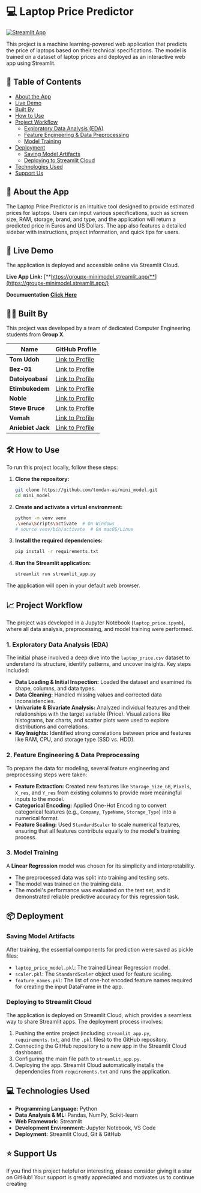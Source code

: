 # 💻 Laptop Price Predictor

[![Streamlit App](https://static.streamlit.io/badges/streamlit_badge_black_white.svg)](https://groupx-minimodel.streamlit.app/)

This project is a machine learning-powered web application that predicts the price of laptops based on their technical specifications. The model is trained on a dataset of laptop prices and deployed as an interactive web app using Streamlit.

## 📖 Table of Contents
- [About the App](#-about-the-app)
- [Live Demo](#-live-demo)
- [Built By](#-built-by)
- [How to Use](#-how-to-use)
- [Project Workflow](#-project-workflow)
  - [Exploratory Data Analysis (EDA)](#1-exploratory-data-analysis-eda)
  - [Feature Engineering & Data Preprocessing](#2-feature-engineering--data-preprocessing)
  - [Model Training](#3-model-training)
- [Deployment](#-deployment)
  - [Saving Model Artifacts](#saving-model-artifacts)
  - [Deploying to Streamlit Cloud](#deploying-to-streamlit-cloud)
- [Technologies Used](#-technologies-used)
- [Support Us](#-support-us)

## 📝 About the App

The Laptop Price Predictor is an intuitive tool designed to provide estimated prices for laptops. Users can input various specifications, such as screen size, RAM, storage, brand, and type, and the application will return a predicted price in Euros and US Dollars. The app also features a detailed sidebar with instructions, project information, and quick tips for users.

## 🚀 Live Demo

The application is deployed and accessible online via Streamlit Cloud.

**Live App Link:** [**https://groupx-minimodel.streamlit.app/**](https://groupx-minimodel.streamlit.app/)

**Documuentation** [**Click Here**](https://docs.google.com/document/d/1EQ4x4KCKcaqqYGS836xwhlEjp7mTcI8T1BVkU4aopYU/edit?usp=sharing)

## 👨‍💻 Built By

This project was developed by a team of dedicated Computer Engineering students from **Group X**.

| Name          | GitHub Profile                                                |
|---------------|---------------------------------------------------------------|
| **Tom Udoh** | [Link to Profile](https://github.com/tomdan-ai)                |
| **Bez-01** | [Link to Profile](https://github.com/Bez-01)                     |
| **Datoiyoabasi** | [Link to Profile](https://github.com/datoiyoabasi92-lgtm)  |
| **Etimbukedem** | [Link to Profile](https://github.com/Etimbukedem)           |
| **Noble** | [Link to Profile](https://github.com/noble1999)                   |
| **Steve Bruce** | [Link to Profile](https://github.com/SteveBruce7)           |
| **Vemah** | [Link to Profile](https://github.com/vemah619-bot)                |
| **Aniebiet Jack** | [Link to Profile](https://github.com/Yuto-xyz)            |

## 🛠️ How to Use

To run this project locally, follow these steps:

1.  **Clone the repository:**
    ```bash
    git clone https://github.com/tomdan-ai/mini_model.git
    cd mini_model
    ```

2.  **Create and activate a virtual environment:**
    ```bash
    python -m venv venv
    .\venv\Scripts\activate  # On Windows
    # source venv/bin/activate  # On macOS/Linux
    ```

3.  **Install the required dependencies:**
    ```bash
    pip install -r requirements.txt
    ```

4.  **Run the Streamlit application:**
    ```bash
    streamlit run streamlit_app.py
    ```

The application will open in your default web browser.

## 📈 Project Workflow

The project was developed in a Jupyter Notebook (`laptop_price.ipynb`), where all data analysis, preprocessing, and model training were performed.

### 1. Exploratory Data Analysis (EDA)

The initial phase involved a deep dive into the `laptop_price.csv` dataset to understand its structure, identify patterns, and uncover insights. Key steps included:
-   **Data Loading & Initial Inspection:** Loaded the dataset and examined its shape, columns, and data types.
-   **Data Cleaning:** Handled missing values and corrected data inconsistencies.
-   **Univariate & Bivariate Analysis:** Analyzed individual features and their relationships with the target variable (Price). Visualizations like histograms, bar charts, and scatter plots were used to explore distributions and correlations.
-   **Key Insights:** Identified strong correlations between price and features like RAM, CPU, and storage type (SSD vs. HDD).

### 2. Feature Engineering & Data Preprocessing

To prepare the data for modeling, several feature engineering and preprocessing steps were taken:
-   **Feature Extraction:** Created new features like `Storage_Size_GB`, `Pixels`, `X_res`, and `Y_res` from existing columns to provide more meaningful inputs to the model.
-   **Categorical Encoding:** Applied One-Hot Encoding to convert categorical features (e.g., `Company`, `TypeName`, `Storage_Type`) into a numerical format.
-   **Feature Scaling:** Used `StandardScaler` to scale numerical features, ensuring that all features contribute equally to the model's training process.

### 3. Model Training

A **Linear Regression** model was chosen for its simplicity and interpretability.
-   The preprocessed data was split into training and testing sets.
-   The model was trained on the training data.
-   The model's performance was evaluated on the test set, and it demonstrated reliable predictive accuracy for this regression task.

## 📦 Deployment

### Saving Model Artifacts

After training, the essential components for prediction were saved as pickle files:
-   `laptop_price_model.pkl`: The trained Linear Regression model.
-   `scaler.pkl`: The `StandardScaler` object used for feature scaling.
-   `feature_names.pkl`: The list of one-hot encoded feature names required for creating the input DataFrame in the app.

### Deploying to Streamlit Cloud

The application is deployed on Streamlit Cloud, which provides a seamless way to share Streamlit apps. The deployment process involves:
1.  Pushing the entire project (including `streamlit_app.py`, `requirements.txt`, and the `.pkl` files) to the GitHub repository.
2.  Connecting the GitHub repository to a new app in the Streamlit Cloud dashboard.
3.  Configuring the main file path to `streamlit_app.py`.
4.  Deploying the app. Streamlit Cloud automatically installs the dependencies from `requirements.txt` and runs the application.

## 💻 Technologies Used

-   **Programming Language:** Python
-   **Data Analysis & ML:** Pandas, NumPy, Scikit-learn
-   **Web Framework:** Streamlit
-   **Development Environment:** Jupyter Notebook, VS Code
-   **Deployment:** Streamlit Cloud, Git & GitHub

## ⭐ Support Us

If you find this project helpful or interesting, please consider giving it a star on GitHub! Your support is greatly appreciated and motivates us to continue creating
